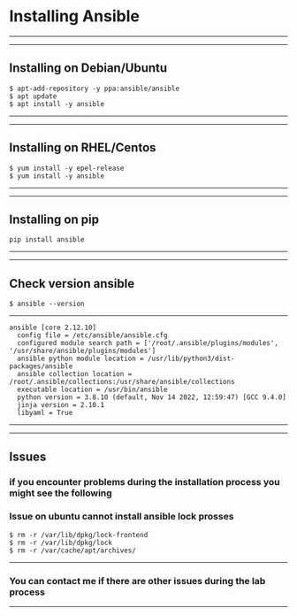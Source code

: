 # Installing Ansible
---
---
## Installing on Debian/Ubuntu
```
$ apt-add-repository -y ppa:ansible/ansible
$ apt update
$ apt install -y ansible
```
---
---
## Installing on RHEL/Centos
```
$ yum install -y epel-release
$ yum install -y ansible
```
---
---
## Installing on pip
```
pip install ansible
```
---
---
## Check version ansible
```
$ ansible --version
```
---
```
ansible [core 2.12.10]
  config file = /etc/ansible/ansible.cfg
  configured module search path = ['/root/.ansible/plugins/modules', '/usr/share/ansible/plugins/modules']
  ansible python module location = /usr/lib/python3/dist-packages/ansible
  ansible collection location = /root/.ansible/collections:/usr/share/ansible/collections
  executable location = /usr/bin/ansible
  python version = 3.8.10 (default, Nov 14 2022, 12:59:47) [GCC 9.4.0]
  jinja version = 2.10.1
  libyaml = True
```
---
---
## Issues
### if you encounter problems during the installation process you might see the following
### Issue on ubuntu cannot install ansible lock prosses 
```
$ rm -r /var/lib/dpkg/lock-frontend
$ rm -r /var/lib/dpkg/lock
$ rm -r /var/cache/apt/archives/

```
---
### You can contact me if there are other issues during the lab process
---

